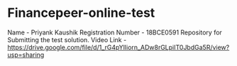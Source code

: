 # Financepeer-online-test
Name - Priyank Kaushik Registration Number - 18BCE0591 Repository for Submitting the test solution. 
Video Link - https://drive.google.com/file/d/1_rG4pYlIiorn_ADw8rGLpiIT0JbdGa5R/view?usp=sharing
